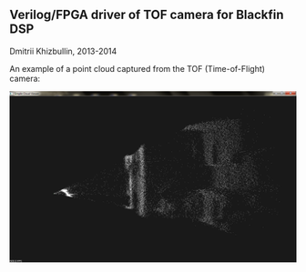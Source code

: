 ## Verilog/FPGA driver of TOF camera for Blackfin DSP ##

Dmitrii Khizbullin, 2013-2014

An example of a point cloud captured from the TOF (Time-of-Flight) camera:

![TOF point cloud](assets/dist_pc_polar.png)

